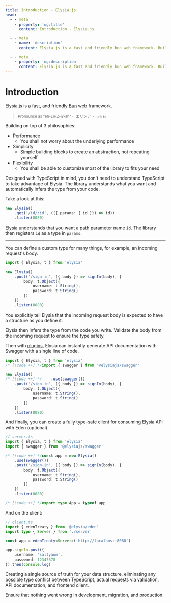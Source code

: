 ```yaml
---
title: Introduction - Elysia.js
head:
  - - meta
    - property: 'og:title'
      content: Introduction - Elysia.js

  - - meta
    - name: 'description'
      content: Elysia.js is a fast and friendly bun web framework. Building on top of 3 philosophies, performance, simplicity, flexibility. Designed with TypeScript in mind. Elysia understands what you want and automatically infers the type from your code.

  - - meta
    - property: 'og:description'
      content: Elysia.js is a fast and friendly bun web framework. Building on top of 3 philosophies, performance, simplicity, flexibility. Designed with TypeScript in mind. Elysia understands what you want and automatically infers the type from your code.
---
```


# Introduction
Elysia.js is a fast, and friendly [Bun](https://bun.sh) web framework.

> <small>Pronounce as "eh-LIHZ-iy-ah"・ エリシア ・ เอลิเซีย</small>

Building on top of 3 philosophies:
- Performance
    - You shall not worry about the underlying performance
- Simplicity
    - Simple building blocks to create an abstraction, not repeating yourself
- Flexibility
    - You shall be able to customize most of the library to fits your need

Designed with TypeScript in mind, you don't need to understand TypeScript to take advantage of Elysia. The library understands what you want and automatically infers the type from your code.

Take a look at this:
```typescript
new Elysia()
    .get('/id/:id', (({ params: { id }}) => id))
    .listen(8080)
```

Elysia understands that you want a path parameter name `id`.
The library then registers `id` as a type in `params`.

--- 
You can define a custom type for many things, for example, an incoming request's body.
```typescript
import { Elysia, t } from 'elysia'

new Elysia()
    .post('/sign-in', ({ body }) => signIn(body), {
        body: t.Object({
            username: t.String(),
            password: t.String()
        })
    })
    .listen(8080)
```

You explicitly tell Elysia that the incoming request body is expected to have a structure as you define it.

Elysia then infers the type from the code you write. Validate the body from the incoming request to ensure the type safety.

Then with [plugins](/plugins/overview), Elysia can instantly generate API documentation with Swagger with a single line of code.
```typescript
import { Elysia, t } from 'elysia'
/* [!code ++] */import { swagger } from '@elysiajs/swagger'

new Elysia()
/* [!code ++] */    .use(swagger())
    .post('/sign-in', ({ body }) => signIn(body), {
        body: t.Object({
            username: t.String(),
            password: t.String()
        })
    })
    .listen(8080)
```

And finally, you can create a fully type-safe client for consuming Elysia API with Eden (optional).

```typescript
// server.ts
import { Elysia, t } from 'elysia'
import { swagger } from '@elysiajs/swagger'

/* [!code ++] */const app = new Elysia()
    .use(swagger())
    .post('/sign-in', ({ body }) => signIn(body), {
        body: t.Object({
            username: t.String(),
            password: t.String()
        })
    })
    .listen(8080)

/* [!code ++] */export type App = typeof app
```

And on the client:
```typescript
// client.ts
import { edenTreaty } from '@elysia/eden'
import type { Server } from './server'

const app = edenTreaty<Server>('http://localhost:8080')

app.signIn.post({
    username: 'saltyaom',
    password: 12345678
}).then(console.log)
```

Creating a single source of truth for your data structure, eliminating any possible type conflict between TypeScript, actual requests via validation, API documentation, and frontend client.

Ensure that nothing went wrong in development, migration, and production.

